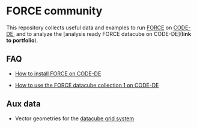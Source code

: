 # FORCE community

This repository collects useful data and examples to run [FORCE](https://github.com/davidfrantz/force) on [CODE-DE](https://code-de.org/), and to analyze the [analysis ready FORCE datacube on CODE-DE](**link to portfolio**).


## FAQ

- [How to install FORCE on CODE-DE](https://github.com/CODE-DE-Cloud/community_FORCE/tree/main/FAQ/install.md)

- [How to use the FORCE datacube collection 1 on CODE-DE](https://github.com/CODE-DE-Cloud/community_FORCE/tree/main/FAQ/use-datacube.md)


## Aux data

- Vector geometries for the [datacube grid system](https://github.com/CODE-DE-Cloud/community_FORCE/tree/main/grid/datacube-grid_DEU.gpkg)
